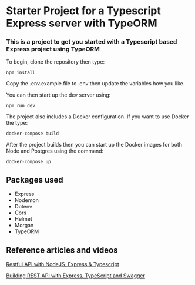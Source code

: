# Starter Project for a Typescript Express server with TypeORM

### This is a project to get you started with a Typescript based Express project using TypeORM

To begin, clone the repository then type:

`npm install`

Copy the .env.example file to .env then update the variables how you like.

You can then start up the dev server using:

`npm run dev`

The project also includes a Docker configuration. If you want to use Docker the
type:

`docker-compose build`

After the project builds then you can start up the Docker images for both Node
and Postgres using the command:

`docker-compose up`

## Packages used

-   Express
-   Nodemon
-   Dotenv
-   Cors
-   Helmet
-   Morgan
-   TypeORM

## Reference articles and videos

<a href="https://www.youtube.com/watch?v=vyz47fUXcxU&t=27s">Restful API with
NodeJS, Express & Typescript</a>

<a href="https://rsbh.dev/blog/rest-api-with-express-typescript">Building REST
API with Express, TypeScript and Swagger</a>
